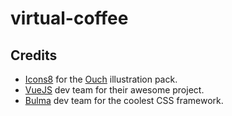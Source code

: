 # virtual-coffee

## Credits

- [Icons8](https://icons8.com/) for the [Ouch](https://icons8.com/ouch) illustration pack.
- [VueJS](https://github.com/vuejs/vue) dev team for their awesome project.
- [Bulma](https://github.com/jgthms/bulma) dev team for the coolest CSS framework.